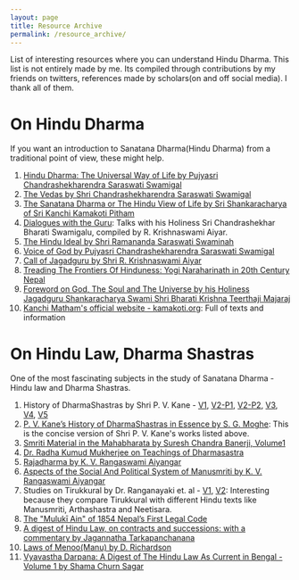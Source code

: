 ```yaml
---
layout: page
title: Resource Archive
permalink: /resource_archive/
---
```


List of interesting resources where you can understand Hindu Dharma. This list is not entirely made by me. Its compiled through contributions by my friends on twitters, references made by scholars(on and off social media). I thank all of them.

# On Hindu Dharma

If you want an introduction to Sanatana Dharma(Hindu Dharma) from a traditional point of view, these might help.

1. [Hindu Dharma: The Universal Way of Life by Pujyasri Chandrashekharendra Saraswati Swamigal](https://archive.org/details/hindu-dharma-the-universal-way-of-life)
2. [The Vedas by Shri Chandrashekharendra Saraswati Swamigal](https://archive.org/details/the-vedas-sri-chandra-shekharendra-saraswati-compressed-optimized)
3. [The Sanatana Dharma or The Hindu View of Life by Sri Shankaracharya of Sri Kanchi Kamakoti Pitham](https://archive.org/details/in.ernet.dli.2015.51897)
4. [Dialogues with the Guru](https://archive.org/details/dialogues-with-the-guru-krishna-swami-aiyar-r.): Talks with his Holiness Sri Chandrashekhar Bharati Swamigalu, compiled by R. Krishnaswami Aiyar.
5. [The Hindu Ideal by Shri Ramananda Saraswati Swaminah](https://archive.org/details/in.ernet.dli.2015.62554)
6. [Voice of God by Pujyasri Chandrashekharendra Saraswati Swamigal](https://archive.org/details/voice-of-god-volume-1-kanchi-paramacharya)
7. [Call of Jagadguru by Shri R. Krishnaswami Aiyar](https://archive.org/details/call-of-the-jagadguru-krishna-swami-aiyar-r.-1997)
7. [Treading The Frontiers Of Hinduness: Yogi Naraharinath in 20th Century Nepal](https://ecommons.cornell.edu/handle/1813/45184)
8. [Foreword on God, The Soul and The Universe by his Holiness Jagadguru Shankaracharya Swami Shri Bharati Krishna Teerthaji Majaraj](https://archive.org/details/TripadartaVicara-BharatiKrishnaTirtha)
9. [Kanchi Matham's official website - kamakoti.org](https://www.kamakoti.org): Full of texts and information

# On Hindu Law, Dharma Shastras

One of the most fascinating subjects in the study of Sanatana Dharma - Hindu law and Dharma Shastras.

1. History of DharmaShastras by Shri P. V. Kane - [V1](https://archive.org/details/in.ernet.dli.2015.37698), [V2-P1](https://archive.org/details/historyofdharmas029210mbp), [V2-P2](https://archive.org/details/in.ernet.dli.2015.31535), [V3](https://archive.org/details/in.ernet.dli.2015.291330), [V4](https://archive.org/details/HistoryOfDharmasastraancientAndMediaevalReligiousAndCivilLawV.4), [V5](https://archive.org/details/in.ernet.dli.2015.115369)
2. [P. V. Kane’s History of DharmaShastras in Essence by S. G. Moghe](https://drive.google.com/file/d/1n6f0D6XoxTZ0XCTSJQVZgEuPXUNUTtMl/view): This is the concise version of Shri P. V. Kane's works listed above.
3. [Smriti Material in the Mahabharata by Suresh Chandra Banerji, Volume1](https://archive.org/details/smriti-material-in-the-mahabharata-vol-1-suresh-chandra-banerji-1971)
4. [Dr. Radha Kumud Mukherjee on Teachings of Dharmasastra](https://archive.org/details/in.gov.ignca.40182)
5. [Rajadharma by K. V. Rangaswami Aiyangar](https://archive.org/details/in.ernet.dli.2015.511815)
6. [Aspects of the Social And Political System of Manusmriti by K. V. Rangaswami Aiyangar](https://archive.org/details/in.ernet.dli.2015.528995)
7. Studies on Tirukkural by Dr. Ranganayaki et. al - [V1](https://archive.org/details/dli.calcutta.07737/), [V2](https://archive.org/details/dli.calcutta.11265):  Interesting because they compare Tirukkural with different Hindu texts like Manusmriti, Arthashastra and Neetisara.
8. [The "Mulukī Ain" of 1854 Nepal’s First Legal Code](https://archive.org/details/769-68-93823-1-10-20210602)
9. [A digest of Hindu Law, on contracts and successions: with a commentary by Jagannatha Tarkapanchanana](https://archive.org/details/adigesthindulaw00colegoog)
10. [Laws of Menoo(Manu) by D. Richardson](https://archive.org/details/damathatorlawsof00manurich)
11. [Vyavastha Darpana: A Digest of The Hindu Law As Current in Bengal - Volume 1 by Shama Churn Sagar](https://archive.org/details/in.ernet.dli.2015.336241)
